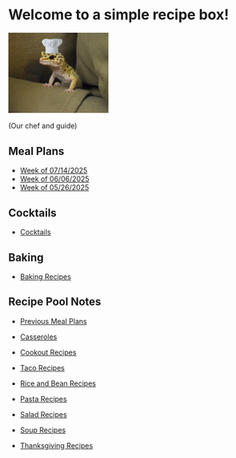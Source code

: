 # Welcome to a simple recipe box!

<img src="./lizard_chef.jpg" alt="Our Hero" width="200"/>

(Our chef and guide) 

## Meal Plans

- [Week of 07/14/2025](./mealplan20250714.md)
- [Week of 06/06/2025](./mealplan20250609.md)
- [Week of 05/26/2025](./mealplan20250526.md)

## Cocktails

- [Cocktails](./CockTailIndex.md)

## Baking

- [Baking Recipes](./BakingIndex.md)

## Recipe Pool Notes

- [Previous Meal Plans](./PreviousMealPlansIndex.md)

- [Casseroles](./1PanMeals.md)

- [Cookout Recipes](./cookOutRecipes.md)

- [Taco Recipes](./TacoRecipeIdeas.md)

- [Rice and Bean Recipes](./lentilAndRiceRecipeIdeas.md)

- [Pasta Recipes](./PastaRecipeIdeas.md)

- [Salad Recipes](./saladRecipeIdeas.md)

- [Soup Recipes](./SoupIndex.md)

- [Thanksgiving Recipes](./ThanksgivingIndex.md)